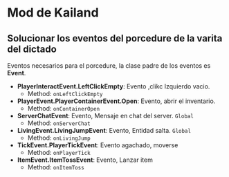 # Mod de Kailand

## Solucionar los eventos del porcedure de la varita del dictado

Eventos necesarios para el porcedure, la clase padre de los eventos es **Event**.

- **PlayerInteractEvent.LeftClickEmpty**: Evento ,clikc Izquierdo vacio.
    - Method: `onLeftClickEmpty`
- **PlayerEvent.PlayerContainerEvent.Open**: Evento, abrir el inventario.
    - Method: `onContainerOpen`
- **ServerChatEvent**: Evento, Mensaje en chat del server. `Global`
    - Method: `onServerChat`
- **LivingEvent.LivingJumpEvent**: Evento, Entidad salta. `Global`
    - Method: `onLivingJump`
- **TickEvent.PlayerTickEvent**: Evento agachado, moverse
    - Method: `onPlayerTick`
- **ItemEvent.ItemTossEvent**: Evento, Lanzar item
    - Method: `onItemToss`
